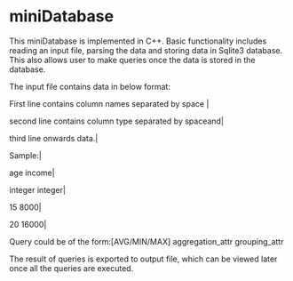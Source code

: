 # miniDatabase

This miniDatabase is implemented in C++. Basic functionality includes reading an input file, parsing the data and storing data in Sqlite3 database. This also allows user to make queries once the data is stored in the database.

The input file contains data in below format:

First line contains column names separated by space |

second line contains column type separated by spaceand|

third line onwards data.|


Sample:|

age income|

integer integer|

15 8000|

20 16000|



Query could be of the form:[AVG/MIN/MAX] aggregation_attr grouping_attr

The result of queries is exported to output file, which can be viewed later once all the queries are executed.

